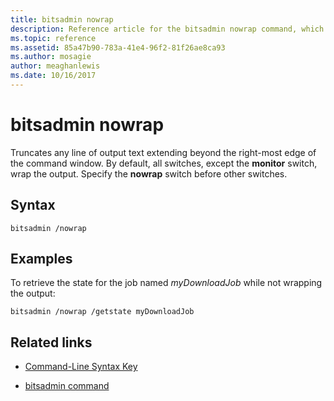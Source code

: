 ```yaml
---
title: bitsadmin nowrap
description: Reference article for the bitsadmin nowrap command, which truncates any line of output text extending beyond the rightmost edge of the command window.
ms.topic: reference
ms.assetid: 85a47b90-783a-41e4-96f2-81f26ae8ca93
ms.author: mosagie
author: meaghanlewis
ms.date: 10/16/2017
---
```


# bitsadmin nowrap

Truncates any line of output text extending beyond the right-most edge of the command window. By default, all switches, except the **monitor** switch, wrap the output. Specify the **nowrap** switch before other switches.

## Syntax

```
bitsadmin /nowrap
```

## Examples

To retrieve the state for the job named *myDownloadJob* while not wrapping the output:

```
bitsadmin /nowrap /getstate myDownloadJob
```

## Related links

- [Command-Line Syntax Key](command-line-syntax-key.md)

- [bitsadmin command](bitsadmin.md)
